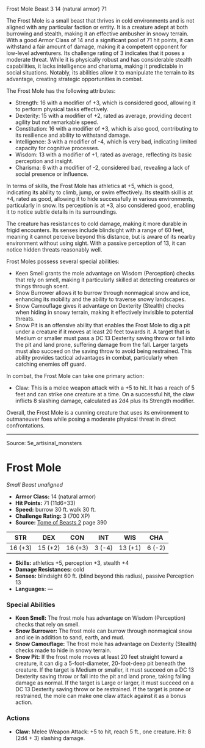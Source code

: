 <MonsterName/>Frost Mole</MonsterName>
<CreatureType/>Beast</CreatureType>
<CR/>3</CR>
<AC/>14 (natural armor)</AC>
<HP/>71</HP>
<summary>The Frost Mole is a small beast that thrives in cold environments and is not aligned with any particular faction or entity. It is a creature adept at both burrowing and stealth, making it an effective ambusher in snowy terrain. With a good Armor Class of 14 and a significant pool of 71 hit points, it can withstand a fair amount of damage, making it a competent opponent for low-level adventurers. Its challenge rating of 3 indicates that it poses a moderate threat. While it is physically robust and has considerable stealth capabilities, it lacks intelligence and charisma, making it predictable in social situations. Notably, its abilities allow it to manipulate the terrain to its advantage, creating strategic opportunities in combat.</summary>

<detail>

The Frost Mole has the following attributes: 

- Strength: 16 with a modifier of +3, which is considered good, allowing it to perform physical tasks effectively. 
- Dexterity: 15 with a modifier of +2, rated as average, providing decent agility but not remarkable speed. 
- Constitution: 16 with a modifier of +3, which is also good, contributing to its resilience and ability to withstand damage. 
- Intelligence: 3 with a modifier of -4, which is very bad, indicating limited capacity for cognitive processes. 
- Wisdom: 13 with a modifier of +1, rated as average, reflecting its basic perception and insight. 
- Charisma: 6 with a modifier of -2, considered bad, revealing a lack of social presence or influence.

In terms of skills, the Frost Mole has athletics at +5, which is good, indicating its ability to climb, jump, or swim effectively. Its stealth skill is at +4, rated as good, allowing it to hide successfully in various environments, particularly in snow. Its perception is at +3, also considered good, enabling it to notice subtle details in its surroundings.

The creature has resistances to cold damage, making it more durable in frigid encounters. Its senses include blindsight with a range of 60 feet, meaning it cannot perceive beyond this distance, but is aware of its nearby environment without using sight. With a passive perception of 13, it can notice hidden threats reasonably well.

Frost Moles possess several special abilities:

- Keen Smell grants the mole advantage on Wisdom (Perception) checks that rely on smell, making it particularly skilled at detecting creatures or things through scent.
- Snow Burrower allows it to burrow through nonmagical snow and ice, enhancing its mobility and the ability to traverse snowy landscapes.
- Snow Camouflage gives it advantage on Dexterity (Stealth) checks when hiding in snowy terrain, making it effectively invisible to potential threats.
- Snow Pit is an offensive ability that enables the Frost Mole to dig a pit under a creature if it moves at least 20 feet towards it. A target that is Medium or smaller must pass a DC 13 Dexterity saving throw or fall into the pit and land prone, suffering damage from the fall. Larger targets must also succeed on the saving throw to avoid being restrained. This ability provides tactical advantages in combat, particularly when catching enemies off guard.

In combat, the Frost Mole can take one primary action:

- Claw: This is a melee weapon attack with a +5 to hit. It has a reach of 5 feet and can strike one creature at a time. On a successful hit, the claw inflicts 8 slashing damage, calculated as 2d4 plus its Strength modifier.

Overall, the Frost Mole is a cunning creature that uses its environment to outmaneuver foes while posing a moderate physical threat in direct confrontations.</detail>



---

Source: 5e_artisinal_monsters

# Frost Mole

*Small* *Beast* *unaligned*

- **Armor Class:** 14 (natural armor)
- **Hit Points:** 71 (11d6+33)
- **Speed:** burrow 30 ft. walk 30 ft.
- **Challenge Rating:** 3 (700 XP)
- **Source:** [Tome of Beasts 2](https://koboldpress.com/kpstore/product/tome-of-beasts-2-for-5th-edition) page 390

| STR | DEX | CON | INT | WIS | CHA |
| --- | --- | --- | --- | --- | --- |
| 16 (+3) | 15 (+2) | 16 (+3) | 3 (-4) | 13 (+1) | 6 (-2) |

- **Skills:** athletics +5, perception +3, stealth +4
- **Damage Resistances:** cold
- **Senses:** blindsight 60 ft. (blind beyond this radius), passive Perception 13
- **Languages:** —

### Special Abilities

- **Keen Smell:** The frost mole has advantage on Wisdom (Perception) checks that rely on smell.
- **Snow Burrower:** The frost mole can burrow through nonmagical snow and ice in addition to sand, earth, and mud.
- **Snow Camouflage:** The frost mole has advantage on Dexterity (Stealth) checks made to hide in snowy terrain.
- **Snow Pit:** If the frost mole moves at least 20 feet straight toward a creature, it can dig a 5-foot-diameter, 20-foot-deep pit beneath the creature. If the target is Medium or smaller, it must succeed on a DC 13 Dexterity saving throw or fall into the pit and land prone, taking falling damage as normal. If the target is Large or larger, it must succeed on a DC 13 Dexterity saving throw or be restrained. If the target is prone or restrained, the mole can make one claw attack against it as a bonus action.

### Actions

- **Claw:** Melee Weapon Attack: +5 to hit, reach 5 ft., one creature. Hit: 8 (2d4 + 3) slashing damage.




